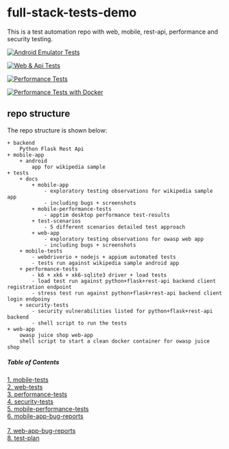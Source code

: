 # full-stack-tests-demo

This is a test automation repo with web, mobile, rest-api, performance and security testing.

[![Android Emulator Tests](https://github.com/vamsidarbhamulla/full-stack-tests-demo/actions/workflows/mobile-test.yml/badge.svg)](https://github.com/vamsidarbhamulla/full-stack-tests-demo/actions/workflows/mobile-test.yml)

[![Web & Api Tests](https://github.com/vamsidarbhamulla/full-stack-tests-demo/actions/workflows/web-test.yml/badge.svg)](https://github.com/vamsidarbhamulla/full-stack-tests-demo/actions/workflows/web-test.yml)

[![Performance Tests](https://github.com/vamsidarbhamulla/full-stack-tests-demo/actions/workflows/load-test.yml/badge.svg)](https://github.com/vamsidarbhamulla/full-stack-tests-demo/actions/workflows/load-test.yml)

[![Performance Tests with Docker](https://github.com/vamsidarbhamulla/full-stack-tests-demo/actions/workflows/load-test-docker.yml/badge.svg)](https://github.com/vamsidarbhamulla/full-stack-tests-demo/actions/workflows/load-test-docker.yml)

## repo structure 
The repo structure is shown below:
````
+ backend
    Python Flask Rest Api 
+ mobile-app
    + android 
        app for wikipedia sample    
+ tests
    + docs 
        + mobile-app
            - exploratory testing observations for wikipedia sample app
            - including bugs + screenshots
        + mobile-performance-tests
            - apptim desktop performance test-results
        + test-scenarios
            - 5 different scenarios detailed test approach 
        + web-app
            - exploratory testing observations for owasp web app
            - including bugs + screenshots
    + mobile-tests
        - webdriverio + nodejs + appium automated tests
        - tests run against wikipedia sample android app
    + performance-tests
        - k6 + xk6 + xk6-sqlite3 driver + load tests
        - load test run against python+flask+rest-api backend client registration endpoint
        - stress test run against python+flask+rest-api backend client login endpoiny 
    + security-tests 
        - security vulnerabilities listed for python+flask+rest-api backend
        - shell script to run the tests 
+ web-app
    owasp juice shop web-app
    shell script to start a clean docker container for owasp juice shop
````

##### Table of Contents  
[1. mobile-tests](./tests/mobile-tests/README.md)<br />
[2. web-tests](./tests/web-tests/README.md)<br />
[3. performance-tests](./tests/performance-tests/README.md)<br />
[4. security-tests](./tests/security-tests/README.md)<br />
[5. mobile-performance-tests](./tests/docs/mobile-performance-tests/wikipedia-sample-app-performance-result.md)<br />
[6. mobile-app-bug-reports](./tests/docs/web-app/Web-app-observations.md)<br />   
[7. web-app-bug-reports](./tests/docs/mobile-app/Mobile-app-observations.md)<br /> 
[8. test-plan](./tests/docs/test-scenarios/ReadMe.md)<br />